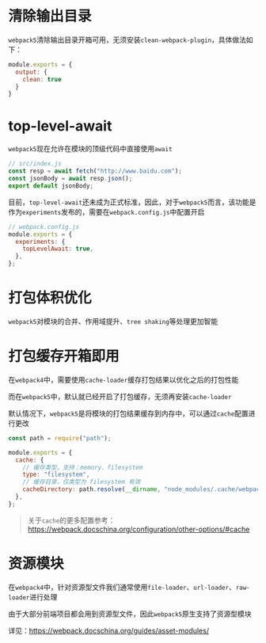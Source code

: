# 清除输出目录

`webpack5`清除输出目录开箱可用，无须安装`clean-webpack-plugin`，具体做法如下：

```js
module.exports = {
  output: {
    clean: true
  }
}
```

# top-level-await

`webpack5`现在允许在模块的顶级代码中直接使用`await`

```js
// src/index.js
const resp = await fetch("http://www.baidu.com");
const jsonBody = await resp.json();
export default jsonBody;
```

目前，`top-level-await`还未成为正式标准，因此，对于`webpack5`而言，该功能是作为`experiments`发布的，需要在`webpack.config.js`中配置开启

```js
// webpack.config.js
module.exports = {
  experiments: {
    topLevelAwait: true,
  },
};
```

# 打包体积优化

`webpack5`对模块的合并、作用域提升、`tree shaking`等处理更加智能

# 打包缓存开箱即用

在`webpack4`中，需要使用`cache-loader`缓存打包结果以优化之后的打包性能

而在`webpack5`中，默认就已经开启了打包缓存，无须再安装`cache-loader`

默认情况下，`webpack5`是将模块的打包结果缓存到内存中，可以通过`cache`配置进行更改

```js
const path = require("path");

module.exports = {
  cache: {
    // 缓存类型，支持：memory、filesystem
    type: "filesystem", 
    // 缓存目录，仅类型为 filesystem 有效
    cacheDirectory: path.resolve(__dirname, "node_modules/.cache/webpack"), 
  },
};
```

> 关于`cache`的更多配置参考：https://webpack.docschina.org/configuration/other-options/#cache

# 资源模块

在`webpack4`中，针对资源型文件我们通常使用`file-loader`、`url-loader`、`raw-loader`进行处理

由于大部分前端项目都会用到资源型文件，因此`webpack5`原生支持了资源型模块

详见：https://webpack.docschina.org/guides/asset-modules/